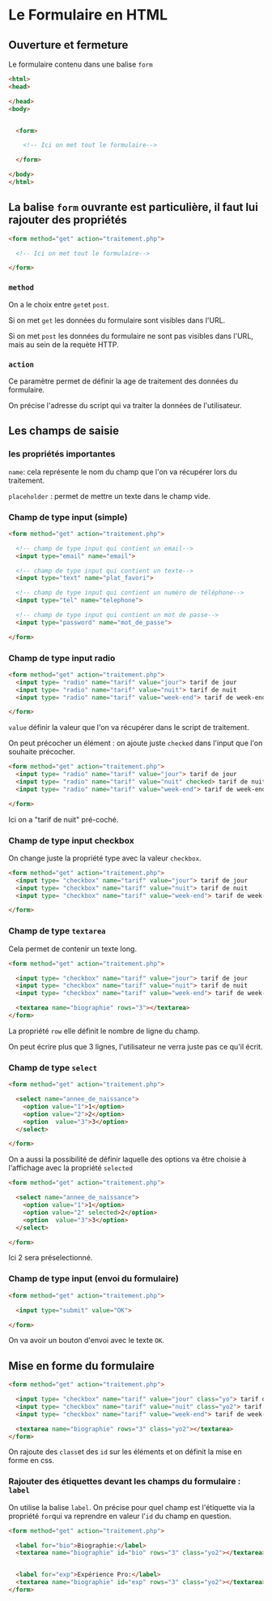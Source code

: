 # Le Formulaire en HTML

## Ouverture et fermeture

Le formulaire contenu dans une balise `form`

```HTML
<html>
<head>

</head>
<body>


  <form>

    <!-- Ici on met tout le formulaire-->

  </form>

</body>
</html>
```

## La balise `form` ouvrante est particulière, il faut lui rajouter des propriétés

```HTML
<form method="get" action="traitement.php">

  <!-- Ici on met tout le formulaire-->

</form>
```

### `method`

On a le choix entre `get`et `post`.

Si on met `get` les données du formulaire sont visibles dans l'URL.


Si on met `post` les données du formulaire ne sont pas visibles dans l'URL, mais au sein de la requète HTTP.


### `action`

Ce paramètre permet de définir la age de traitement des données du formulaire.

On précise l'adresse du script qui va traiter la données de l'utilisateur.



## Les champs de saisie


### les propriétés importantes

`name`: cela représente le nom du champ que l'on va récupérer lors du traitement.

`placeholder` : permet de mettre un texte dans le champ vide.


### Champ de type input (simple)


```HTML
<form method="get" action="traitement.php">

  <!-- champ de type input qui contient un email-->
  <input type="email" name="email">

  <!-- champ de type input qui contient un texte-->
  <input type="text" name="plat_favori">

  <!-- champ de type input qui contient un numéro de téléphone-->
  <input type="tel" name="telephone">

  <!-- champ de type input qui contient un mot de passe-->
  <input type="password" name="mot_de_passe">

</form>
```

### Champ de type input radio

```HTML
<form method="get" action="traitement.php">
  <input type= "radio" name="tarif" value="jour"> tarif de jour
  <input type= "radio" name="tarif" value="nuit"> tarif de nuit
  <input type= "radio" name="tarif" value="week-end"> tarif de week-end

</form>
```

`value` définir la valeur que l'on va récupérer dans le script de traitement.

On peut précocher un élément : on ajoute juste `checked` dans l'input que l'on souhaite précocher.


```HTML
<form method="get" action="traitement.php">
  <input type= "radio" name="tarif" value="jour"> tarif de jour
  <input type= "radio" name="tarif" value="nuit" checked> tarif de nuit
  <input type= "radio" name="tarif" value="week-end"> tarif de week-end

</form>
```
Ici on a "tarif de nuit" pré-coché.


### Champ de type input checkbox

On change juste la propriété type avec la valeur `checkbox`.

```HTML
<form method="get" action="traitement.php">
  <input type= "checkbox" name="tarif" value="jour"> tarif de jour
  <input type= "checkbox" name="tarif" value="nuit"> tarif de nuit
  <input type= "checkbox" name="tarif" value="week-end"> tarif de week-end

</form>
```


### Champ de type `textarea`

Cela permet de contenir un texte long.


```HTML
<form method="get" action="traitement.php">

  <input type= "checkbox" name="tarif" value="jour"> tarif de jour
  <input type= "checkbox" name="tarif" value="nuit"> tarif de nuit
  <input type= "checkbox" name="tarif" value="week-end"> tarif de week-end  

  <textarea name="biographie" rows="3"></textarea>
</form>
```

La propriété `row` elle définit le nombre de ligne du champ.

On peut écrire plus que 3 lignes, l'utilisateur ne verra juste pas ce qu'il écrit.

### Champ de type `select`

```HTML
<form method="get" action="traitement.php">

  <select name="annee_de_naissance">
    <option value="1">1</option>
    <option value="2">2</option>
    <option  value="3">3</option>
  </select>

</form>
```

On a aussi la possibilité de définir laquelle des options va être choisie à l'affichage avec la propriété `selected`


```HTML
<form method="get" action="traitement.php">

  <select name="annee_de_naissance">
    <option value="1">1</option>
    <option value="2" selected>2</option>
    <option  value="3">3</option>
  </select>

</form>
```

Ici 2 sera préselectionné.


### Champ de type input (envoi du formulaire)


```HTML
<form method="get" action="traitement.php">

  <input type="submit" value="OK">

</form>
```

On va avoir un bouton d'envoi avec le texte `OK`.


## Mise en forme du formulaire

```HTML
<form method="get" action="traitement.php">

  <input type= "checkbox" name="tarif" value="jour" class="yo"> tarif de jour
  <input type= "checkbox" name="tarif" value="nuit" class="yo2"> tarif de nuit
  <input type= "checkbox" name="tarif" value="week-end"> tarif de week-end  

  <textarea name="biographie" rows="3" class="yo2"></textarea>
</form>
```

On rajoute des `class`et des `id` sur les éléments et on définit la mise en forme en css.


### Rajouter des étiquettes devant les champs du formulaire : `label`


On utilise la balise `label`. On précise pour quel champ est l'étiquette via la propriété `for`qui va reprendre en valeur l'`id` du champ en question.

```HTML
<form method="get" action="traitement.php">

  <label for="bio">Biographie:</label>
  <textarea name="biographie" id="bio" rows="3" class="yo2"></textarea>


  <label for="exp">Expérience Pro:</label>
  <textarea name="biographie" id="exp" rows="3" class="yo2"></textarea>
</form>
```
